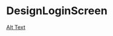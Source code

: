 # DesignLoginScreen

[Alt Text](https://github.com/aleksandr-hrankin/pictures/blob/main/design_login_screen.gif?raw=true)

